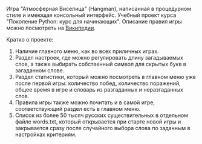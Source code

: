 Игра "Атмосферная Виселица" (Hangman), написанная в процедурном стиле и имеющая консольный интерфейс. Учебный проект курса "Поколение Python: курс для начинающих". Описание правил игры можно посмотреть на [Википедии](https://ru.wikipedia.org/wiki/%D0%92%D0%B8%D1%81%D0%B5%D0%BB%D0%B8%D1%86%D0%B0_(%D0%B8%D0%B3%D1%80%D0%B0)/).

Кратко о проекте:

1. Наличие главного меню, как во всех приличных играх.
2. Раздел настроек, где можно регулировать длину загадываемых слов, а также выбирать собственный символ для скрытых букв в загаданном слове.
3. Раздел статистики, который можно посмотреть в главном меню уже после первой игры: количество побед, количество поражений, общее время в игре и словарь из разгаданных и неразгаданных слов.
4. Правила игры также можно почитать и в самой игре, соответствующий раздел есть в главном меню.
5. Список из более 50 тысяч русских существительных в отдельном файле words.txt, который открывается при старте новой игры и закрывается сразу после случайного выбора слова по заданным в настройках критериям.
